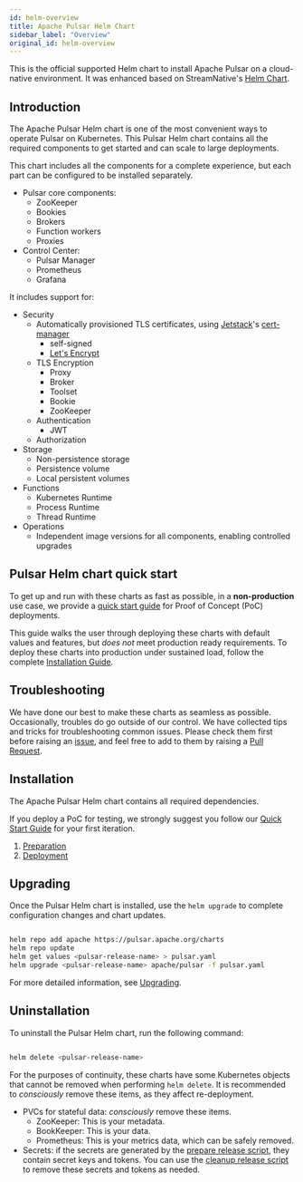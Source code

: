 ```yaml
---
id: helm-overview
title: Apache Pulsar Helm Chart
sidebar_label: "Overview"
original_id: helm-overview
---
```


This is the official supported Helm chart to install Apache Pulsar on a cloud-native environment. It was enhanced based on StreamNative's [Helm Chart](https://github.com/streamnative/charts).

## Introduction

The Apache Pulsar Helm chart is one of the most convenient ways to operate Pulsar on Kubernetes. This Pulsar Helm chart contains all the required components to get started and can scale to large deployments.

This chart includes all the components for a complete experience, but each part can be configured to be installed separately.

- Pulsar core components:
  - ZooKeeper
  - Bookies
  - Brokers
  - Function workers
  - Proxies
- Control Center:
  - Pulsar Manager
  - Prometheus
  - Grafana

It includes support for:

- Security
  - Automatically provisioned TLS certificates, using [Jetstack](https://www.jetstack.io/)'s [cert-manager](https://cert-manager.io/docs/)
      - self-signed
      - [Let's Encrypt](https://letsencrypt.org/)
  - TLS Encryption
      - Proxy
      - Broker
      - Toolset
      - Bookie
      - ZooKeeper
  - Authentication
      - JWT
  - Authorization
- Storage
  - Non-persistence storage
  - Persistence volume
  - Local persistent volumes
- Functions
  - Kubernetes Runtime
  - Process Runtime
  - Thread Runtime
- Operations
  - Independent image versions for all components, enabling controlled upgrades

## Pulsar Helm chart quick start

To get up and run with these charts as fast as possible, in a **non-production** use case, we provide a [quick start guide](getting-started-helm) for Proof of Concept (PoC) deployments.

This guide walks the user through deploying these charts with default values and features, but *does not* meet production ready requirements. To deploy these charts into production under sustained load, follow the complete [Installation Guide](helm-install).

## Troubleshooting

We have done our best to make these charts as seamless as possible. Occasionally, troubles do go outside of our control. We have collected tips and tricks for troubleshooting common issues. Please check them first before raising an [issue](https://github.com/apache/pulsar/issues/new/choose), and feel free to add to them by raising a [Pull Request](https://github.com/apache/pulsar/compare).

## Installation

The Apache Pulsar Helm chart contains all required dependencies.

If you deploy a PoC for testing, we strongly suggest you follow our [Quick Start Guide](getting-started-helm) for your first iteration.

1. [Preparation](helm-prepare.md)
2. [Deployment](helm-deploy.md)

## Upgrading

Once the Pulsar Helm chart is installed, use the `helm upgrade` to complete configuration changes and chart updates.

```bash

helm repo add apache https://pulsar.apache.org/charts
helm repo update
helm get values <pulsar-release-name> > pulsar.yaml
helm upgrade <pulsar-release-name> apache/pulsar -f pulsar.yaml

```

For more detailed information, see [Upgrading](helm-upgrade).

## Uninstallation

To uninstall the Pulsar Helm chart, run the following command:

```bash

helm delete <pulsar-release-name>

```

For the purposes of continuity, these charts have some Kubernetes objects that cannot be removed when performing `helm delete`.
It is recommended to *consciously* remove these items, as they affect re-deployment.

* PVCs for stateful data: *consciously* remove these items.
  - ZooKeeper: This is your metadata.
  - BookKeeper: This is your data.
  - Prometheus: This is your metrics data, which can be safely removed.
* Secrets: if the secrets are generated by the [prepare release script](https://github.com/apache/pulsar-helm-chart/blob/master/scripts/pulsar/prepare_helm_release.sh), they contain secret keys and tokens. You can use the [cleanup release script](https://github.com/apache/pulsar-helm-chart/blob/master/scripts/pulsar/cleanup_helm_release.sh) to remove these secrets and tokens as needed.
